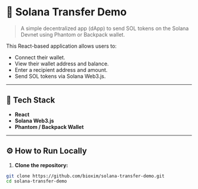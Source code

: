 # 🧾 Solana Transfer Demo

> A simple decentralized app (dApp) to send SOL tokens on the Solana Devnet using Phantom or Backpack wallet.

This React-based application allows users to:
- Connect their wallet.
- View their wallet address and balance.
- Enter a recipient address and amount.
- Send SOL tokens via Solana Web3.js.

---

## 🚀 Tech Stack

- **React**
- **Solana Web3.js**
- **Phantom / Backpack Wallet**

---

## ⚙️ How to Run Locally

1. **Clone the repository:**

```bash
git clone https://github.com/bioxim/solana-transfer-demo.git
cd solana-transfer-demo